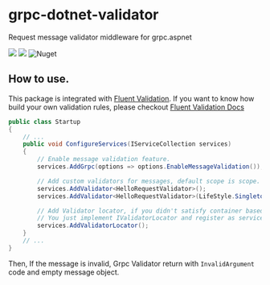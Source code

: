 # grpc-dotnet-validator
Request message validator middleware for grpc.aspnet

![](https://github.com/enif-lee/grpc-dotnet-validator/workflows/Build/badge.svg)
![](https://github.com/enif-lee/grpc-dotnet-validator/workflows/Test/badge.svg)
![Nuget](https://img.shields.io/nuget/v/GrpcExtensions.AspNetCore.Validation)


## How to use.

This package is integrated with [Fluent Validation](https://github.com/JeremySkinner/FluentValidation). 
If you want to know how build your own validation rules, please checkout [Fluent Validation Docs](https://fluentvalidation.net/start)

```csharp
public class Startup
{
    // ...
    public void ConfigureServices(IServiceCollection services)
    {
        // Enable message validation feature.
        services.AddGrpc(options => options.EnableMessageValidation());

        // Add custom validators for messages, default scope is scope.
        services.AddValidator<HelloRequestValidator>();
        services.AddValidator<HelloRequestValidator>(LifeStyle.Singleton);

        // Add Validator locator, if you didn't satisfy container based locator,
        // You just implement IValidatorLocator and register as service. 
        services.AddValidatorLocator();
    }
    // ...
}
```

Then, If the message is invalid, Grpc Validator return with `InvalidArgument` code and empty message object.
